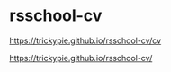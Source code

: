 ﻿# rsschool-cv
https://trickypie.github.io/rsschool-cv/cv

https://trickypie.github.io/rsschool-cv/
